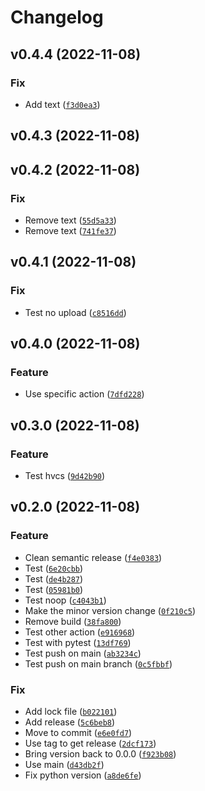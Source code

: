 # Changelog

<!--next-version-placeholder-->

## v0.4.4 (2022-11-08)
### Fix
* Add text ([`f3d0ea3`](https://github.com/PetitLepton/templated-sql-query-dataset/commit/f3d0ea3f9a83cf0e72b88e0bd972ef912ee27c05))

## v0.4.3 (2022-11-08)


## v0.4.2 (2022-11-08)
### Fix
* Remove text ([`55d5a33`](https://github.com/PetitLepton/templated-sql-query-dataset/commit/55d5a33b284ce195c533c9f6336cf7fedaa7f7c4))
* Remove text ([`741fe37`](https://github.com/PetitLepton/templated-sql-query-dataset/commit/741fe37e6b5cf06b23a79933b010adf31e9b2bcc))

## v0.4.1 (2022-11-08)
### Fix
* Test no upload ([`c8516dd`](https://github.com/PetitLepton/templated-sql-query-dataset/commit/c8516ddc69de98df6fdccc3c00f28ef4f2630b45))

## v0.4.0 (2022-11-08)
### Feature
* Use specific action ([`7dfd228`](https://github.com/PetitLepton/templated-sql-query-dataset/commit/7dfd228286fdaa5d20492c69606a207310f920d4))

## v0.3.0 (2022-11-08)
### Feature
* Test hvcs ([`9d42b90`](https://github.com/PetitLepton/templated-sql-query-dataset/commit/9d42b90a0f7bb07ab9ba23e47b40e98cae3edbc8))

## v0.2.0 (2022-11-08)
### Feature
* Clean semantic release ([`f4e0383`](https://github.com/PetitLepton/templated-sql-query-dataset/commit/f4e0383c3151bedfae47e99d17b07a1715175589))
* Test ([`6e20cbb`](https://github.com/PetitLepton/templated-sql-query-dataset/commit/6e20cbb1fbade8dbe23a9f3d62f80e6895f21365))
* Test ([`de4b287`](https://github.com/PetitLepton/templated-sql-query-dataset/commit/de4b2873ba165223358cdb7f45cba7e06ab39135))
* Test ([`05981b0`](https://github.com/PetitLepton/templated-sql-query-dataset/commit/05981b0fda58c4203c082e49705af7b57e66fa71))
* Test noop ([`c4043b1`](https://github.com/PetitLepton/templated-sql-query-dataset/commit/c4043b1f3856b84d150dbac2413f38828f14f8f9))
* Make the minor version change ([`0f210c5`](https://github.com/PetitLepton/templated-sql-query-dataset/commit/0f210c5245421f9425bc6787f9c254749959fe7e))
* Remove build ([`38fa800`](https://github.com/PetitLepton/templated-sql-query-dataset/commit/38fa8008569d90d146c5daf7d44d71c35fe20eb3))
* Test other action ([`e916968`](https://github.com/PetitLepton/templated-sql-query-dataset/commit/e9169686b330a4a899b5aef02d83199edc997901))
* Test with pytest ([`13df769`](https://github.com/PetitLepton/templated-sql-query-dataset/commit/13df769cc3322be50431b5ca6e4d01787f9eee8a))
* Test push on main ([`ab3234c`](https://github.com/PetitLepton/templated-sql-query-dataset/commit/ab3234cd8018e4614dededd62d87c43ceca0d572))
* Test push on main branch ([`0c5fbbf`](https://github.com/PetitLepton/templated-sql-query-dataset/commit/0c5fbbf88c4721c5fae93458885227532a57cff9))

### Fix
* Add lock file ([`b022101`](https://github.com/PetitLepton/templated-sql-query-dataset/commit/b0221011601808af1e0f02249cd2bc9567cd57f2))
* Add release ([`5c6beb8`](https://github.com/PetitLepton/templated-sql-query-dataset/commit/5c6beb8caef2c00f50e8c6a1710b9aed8146b80f))
* Move to commit ([`e6e0fd7`](https://github.com/PetitLepton/templated-sql-query-dataset/commit/e6e0fd77975555880393158ec7c53f878b0a4f34))
* Use tag to get release ([`2dcf173`](https://github.com/PetitLepton/templated-sql-query-dataset/commit/2dcf1739055faabdd1ab81b86c6ba21f273e469a))
* Bring version back to 0.0.0 ([`f923b08`](https://github.com/PetitLepton/templated-sql-query-dataset/commit/f923b080820edfeabb6ee6d2727a186257a9c078))
* Use main ([`d43db2f`](https://github.com/PetitLepton/templated-sql-query-dataset/commit/d43db2f158a7bbcf5c5e42ed6378d14f1562f240))
* Fix python version ([`a8de6fe`](https://github.com/PetitLepton/templated-sql-query-dataset/commit/a8de6fee28b656d4db6d9d0fef29344f765c3c30))
